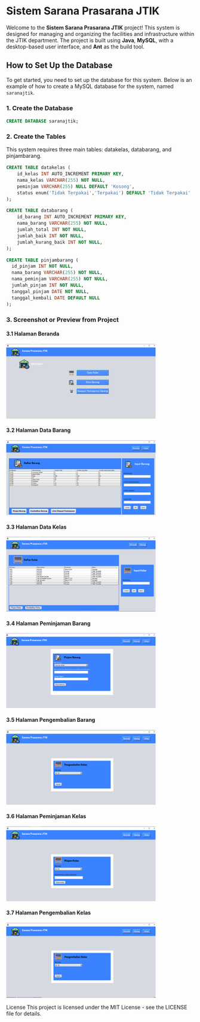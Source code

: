 # Sistem Sarana Prasarana JTIK

Welcome to the **Sistem Sarana Prasarana JTIK** project! This system is designed for managing and organizing the facilities and infrastructure within the JTIK department. The project is built using **Java**, **MySQL**, with a desktop-based user interface, and **Ant** as the build tool.

## How to Set Up the Database

To get started, you need to set up the database for this system. Below is an example of how to create a MySQL database for the system, named `saranajtik`.

### 1. Create the Database

```sql
CREATE DATABASE saranajtik;
```

### 2. Create the Tables
This system requires three main tables: datakelas, databarang, and pinjambarang.
```sql
CREATE TABLE datakelas (
    id_kelas INT AUTO_INCREMENT PRIMARY KEY,
    nama_kelas VARCHAR(255) NOT NULL,
    peminjam VARCHAR(255) NULL DEFAULT 'Kosong',
    status enum('Tidak Terpakai','Terpakai') DEFAULT 'Tidak Terpakai'
);
```
```sql
CREATE TABLE databarang (
    id_barang INT AUTO_INCREMENT PRIMARY KEY,
    nama_barang VARCHAR(255) NOT NULL,
    jumlah_total INT NOT NULL,
    jumlah_baik INT NOT NULL,
    jumlah_kurang_baik INT NOT NULL,
);
```
```sql
CREATE TABLE pinjambarang (
  id_pinjam INT NOT NULL,
  nama_barang VARCHAR(255) NOT NULL,
  nama_peminjam VARCHAR(255) NOT NULL,
  jumlah_pinjam INT NOT NULL,
  tanggal_pinjam DATE NOT NULL,
  tanggal_kembali DATE DEFAULT NULL
);
```

### 3. Screenshot or Preview from Project
#### 3.1 Halaman Beranda
<img src="Beranda.png" alt="Beranda" width="400" height="200" />

#### 3.2 Halaman Data Barang
<img src="Data Barang.png" alt="Data Barang" width="400" height="200" />

#### 3.3 Halaman Data Kelas
<img src="Data Kelas.png" alt="Data Kelas" width="400" height="200" />

#### 3.4 Halaman Peminjaman Barang
<img src="Pinjam Barang.png" alt="Pinjam Barang" width="400" height="200" />

#### 3.5 Halaman Pengembalian Barang
<img src="Pengembalian Barang.png" alt="Pengembalian Barang" width="400" height="200" />

#### 3.6 Halaman Peminjaman Kelas
<img src="Pinjam Kelas.png" alt="Pinjam Kelas" width="400" height="200" />

#### 3.7 Halaman Pengembalian Kelas
<img src="Pengembalian Kelas.PNG" alt="Pengembalian Kelas" width="400" height="200" />

License
This project is licensed under the MIT License - see the LICENSE file for details.
